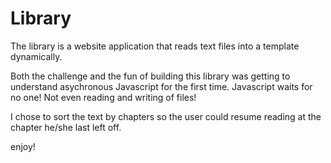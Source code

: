 # Library

The library is a website application that reads text files into a template dynamically.

Both the challenge and the fun of building this library was getting to understand asychronous Javascript for the first time. Javascript waits for no one! Not even reading and writing of files!

I chose to sort the text by chapters so the user could resume reading at the chapter he/she last left off.

enjoy! 
